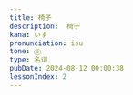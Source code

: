 ```yaml
---
title: 椅子
description:  椅子
kana: いす
pronunciation: isu
tone: ⓪
type: 名词
pubDate: 2024-08-12 00:00:38
lessonIndex: 2
---
```

